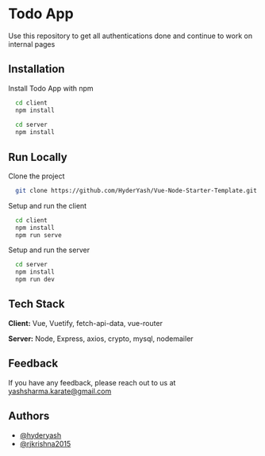 
# Todo App

Use this repository to get all authentications done and continue to work on internal pages


## Installation

Install Todo App with npm

```bash
  cd client
  npm install
  
  cd server
  npm install
```
    
## Run Locally

Clone the project

```bash
  git clone https://github.com/HyderYash/Vue-Node-Starter-Template.git
```

Setup and run the client

```bash
  cd client
  npm install
  npm run serve
```

Setup and run the server

```bash
  cd server
  npm install
  npm run dev
```
## Tech Stack

**Client:** Vue, Vuetify, fetch-api-data, vue-router

**Server:** Node, Express, axios, crypto, mysql, nodemailer


## Feedback

If you have any feedback, please reach out to us at yashsharma.karate@gmail.com


## Authors

- [@hyderyash](https://github.com/HyderYash)
- [@rjkrishna2015](https://github.com/rjkrishna2015)
